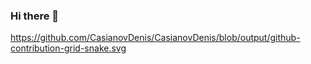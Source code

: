 ### Hi there 👋
https://github.com/CasianovDenis/CasianovDenis/blob/output/github-contribution-grid-snake.svg

